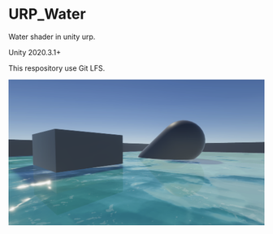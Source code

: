 # URP_Water
 Water shader in unity urp.

Unity 2020.3.1+

This respository use Git LFS.

![image-Preview](Image/Preview.png) 
